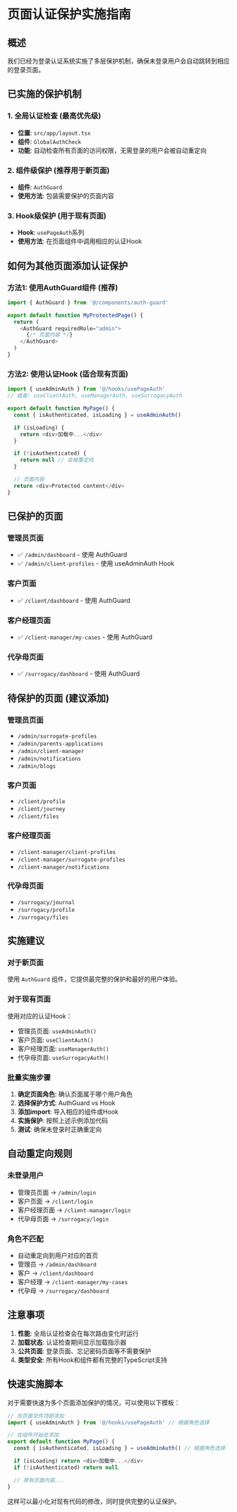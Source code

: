 # 页面认证保护实施指南

## 概述

我们已经为登录认证系统实施了多层保护机制，确保未登录用户会自动跳转到相应的登录页面。

## 已实施的保护机制

### 1. 全局认证检查 (最高优先级)
- **位置**: `src/app/layout.tsx`
- **组件**: `GlobalAuthCheck`
- **功能**: 自动检查所有页面的访问权限，无需登录的用户会被自动重定向

### 2. 组件级保护 (推荐用于新页面)
- **组件**: `AuthGuard`
- **使用方法**: 包装需要保护的页面内容

### 3. Hook级保护 (用于现有页面)
- **Hook**: `usePageAuth`系列
- **使用方法**: 在页面组件中调用相应的认证Hook

## 如何为其他页面添加认证保护

### 方法1: 使用AuthGuard组件 (推荐)

```typescript
import { AuthGuard } from '@/components/auth-guard'

export default function MyProtectedPage() {
  return (
    <AuthGuard requiredRole="admin">
      {/* 页面内容 */}
    </AuthGuard>
  )
}
```

### 方法2: 使用认证Hook (适合现有页面)

```typescript
import { useAdminAuth } from '@/hooks/usePageAuth'
// 或者: useClientAuth, useManagerAuth, useSurrogacyAuth

export default function MyPage() {
  const { isAuthenticated, isLoading } = useAdminAuth()

  if (isLoading) {
    return <div>加载中...</div>
  }

  if (!isAuthenticated) {
    return null // 会被重定向
  }

  // 页面内容
  return <div>Protected content</div>
}
```

## 已保护的页面

### 管理员页面
- ✅ `/admin/dashboard` - 使用 AuthGuard
- ✅ `/admin/client-profiles` - 使用 useAdminAuth Hook

### 客户页面  
- ✅ `/client/dashboard` - 使用 AuthGuard

### 客户经理页面
- ✅ `/client-manager/my-cases` - 使用 AuthGuard

### 代孕母页面
- ✅ `/surrogacy/dashboard` - 使用 AuthGuard

## 待保护的页面 (建议添加)

### 管理员页面
- `/admin/surrogate-profiles`
- `/admin/parents-applications`
- `/admin/client-manager`
- `/admin/notifications`
- `/admin/blogs`

### 客户页面
- `/client/profile`
- `/client/journey`
- `/client/files`

### 客户经理页面
- `/client-manager/client-profiles`
- `/client-manager/surrogate-profiles`
- `/client-manager/notifications`

### 代孕母页面
- `/surrogacy/journal`
- `/surrogacy/profile`
- `/surrogacy/files`

## 实施建议

### 对于新页面
使用 `AuthGuard` 组件，它提供最完整的保护和最好的用户体验。

### 对于现有页面
使用对应的认证Hook：
- 管理员页面: `useAdminAuth()`
- 客户页面: `useClientAuth()`  
- 客户经理页面: `useManagerAuth()`
- 代孕母页面: `useSurrogacyAuth()`

### 批量实施步骤

1. **确定页面角色**: 确认页面属于哪个用户角色
2. **选择保护方式**: AuthGuard vs Hook
3. **添加import**: 导入相应的组件或Hook
4. **实施保护**: 按照上述示例添加代码
5. **测试**: 确保未登录时正确重定向

## 自动重定向规则

### 未登录用户
- 管理员页面 → `/admin/login`
- 客户页面 → `/client/login`
- 客户经理页面 → `/client-manager/login`
- 代孕母页面 → `/surrogacy/login`

### 角色不匹配
- 自动重定向到用户对应的首页
- 管理员 → `/admin/dashboard`
- 客户 → `/client/dashboard`
- 客户经理 → `/client-manager/my-cases`
- 代孕母 → `/surrogacy/dashboard`

## 注意事项

1. **性能**: 全局认证检查会在每次路由变化时运行
2. **加载状态**: 认证检查期间显示加载指示器
3. **公共页面**: 登录页面、忘记密码页面等不需要保护
4. **类型安全**: 所有Hook和组件都有完整的TypeScript支持

## 快速实施脚本

对于需要快速为多个页面添加保护的情况，可以使用以下模板：

```typescript
// 在页面文件顶部添加
import { useAdminAuth } from '@/hooks/usePageAuth' // 根据角色选择

// 在组件开始处添加
export default function MyPage() {
  const { isAuthenticated, isLoading } = useAdminAuth() // 根据角色选择

  if (isLoading) return <div>加载中...</div>
  if (!isAuthenticated) return null

  // 原有页面内容...
}
```

这样可以最小化对现有代码的修改，同时提供完整的认证保护。